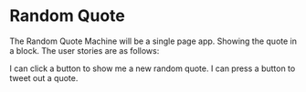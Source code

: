 # Random Quote
The Random Quote Machine will be a single page app. Showing the quote in a block. The user stories are as follows:

I can click a button to show me a new random quote.
I can press a button to tweet out a quote.

